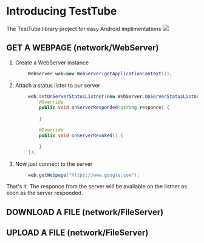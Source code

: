 # Introducing TestTube
The TestTube library project for easy Android implimentations
[![](https://jitpack.io/v/sangeethnandakumar/TestTube.svg)](https://jitpack.io/#sangeethnandakumar/TestTube)

## GET A WEBPAGE (network/WebServer)
1. Create a WebServer instance
```java
        WebServer web=new WebServer(getApplicationContext());
```
2. Attach a status lister to our server
```java
        web.setOnServerStatusListner(new WebServer.OnServerStatusListner() {
            @Override
            public void onServerResponded(String responce) {
            
            }

            @Override
            public void onServerRevoked() {

            }
        });
```
3. Now just connect to the server
```java
        web.getWebpage("https://www.google.com");
```
That's it. The responce from the server will be available on the listner as soon as the server responded.
## DOWNLOAD A FILE (network/FileServer)
## UPLOAD A FILE (network/FileServer)
